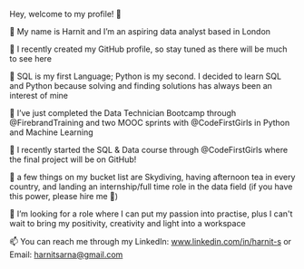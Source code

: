 Hey, welcome to my profile! 👋

👋 My name is Harnit and I’m an aspiring data analyst based in London

👀 I recently created my GitHub profile, so stay tuned as there will be much to see here 

🤖 SQL is my first Language; Python is my second. I decided to learn SQL and Python because solving and finding solutions has always been an interest of mine

💫 I’ve just completed the Data Technician Bootcamp through @FirebrandTraining and two MOOC sprints with @CodeFirstGirls in Python and Machine Learning 

🌱 I recently started the SQL & Data course through @CodeFirstGirls where the final project will be on GitHub! 

🥅 a few things on my bucket list are Skydiving, having afternoon tea in every country, and landing an internship/full time role in the data field (if you have this power, please hire me 🥹)

💞️ I’m looking for a role where I can put my passion into practise, plus I can't wait to bring my positivity, creativity and light into a workspace 

📫 You can reach me through my LinkedIn: www.linkedin.com/in/harnit-s or Email: harnitsarna@gmail.com

